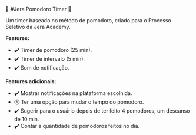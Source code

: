 :tomato: #Jera Pomodoro Timer :tomato:

Um timer baseado no método de pomodoro, criado para o Processo Seletivo da Jera Academy.

**Features:**
- :heavy_check_mark: Timer de pomodoro (25 min).
- :heavy_check_mark: Timer de intervalo (5 min).
- :heavy_check_mark: Som de notificação.

**Features adicionais:**
- :heavy_check_mark: Mostrar notificações na plataforma escolhida.
- :clock3: Ter uma opção para mudar o tempo do pomodoro.
- :heavy_check_mark: Sugerir para o usuário depois de ter feito 4 pomodoros, um descanso de 10 min.
- :heavy_check_mark: Contar a quantidade de pomodoros feitos no dia.
